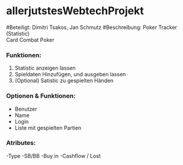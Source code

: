 # allerjutstesWebtechProjekt
#Beteiligt:
Dimitri Tsakos, Jan Schmutz 
#Beschreibung:
Poker Tracker (Statistic)
<br>Card Combat Poker

### Funktionen:
1. Statistic anzeigen lassen 
2. Spieldaten Hinzufügen, und ausgeben lassen 
3. (Optional) Satistic zu gespielten Händen 

### Optionen & Funktionen:
- Benutzer
- Name
- Login
- Liste mit gespielten Partien 

### Atributes:
-Type
-SB/BB
-Buy in 
-Cashflow / Lost 



